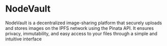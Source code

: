 # NodeVault
NodeVault is a decentralized image-sharing platform that securely uploads and stores images on the IPFS network using the Pinata API. It ensures privacy, immutability, and easy access to your files through a simple and intuitive interface
